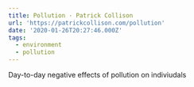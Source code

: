 ```yaml
---
title: Pollution · Patrick Collison
url: 'https://patrickcollison.com/pollution'
date: '2020-01-26T20:27:46.000Z'
tags:
  - environment
  - pollution
---
```

Day-to-day negative effects of pollution on indiviudals
